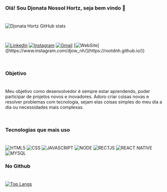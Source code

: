 ### Olá! Sou Djonata Nossol Hortz, seja bem vindo 👋
#

![Djonata Hortz GitHub stats](https://github-readme-stats.vercel.app/api?username=rootdnh&show_icons=true&theme=radical)

<br>

[![Linkedin](https://img.shields.io/badge/LinkedIn-0077B5?style=for-the-badge&logo=linkedin&logoColor=white)](https://www.linkedin.com/in/djonata-nossol-hortz-1b7168151/)
[![Instagram](https://img.shields.io/badge/Instagram-E4405F?style=for-the-badge&logo=instagram&logoColor=white)](https://www.instagram.com/djow_nh/)
[![Gmail](https://img.shields.io/badge/Gmail-D14836?style=for-the-badge&logo=gmail&logoColor=white)](mailto:rootdnh@gmail.com)
[![WebSite]([https://img.shields.io/badge/Instagram-E4405F?style=for-the-badge&logo=instagram&logoColor=white](https://img.shields.io/badge/website-000000?style=for-the-badge&logo=About.me&logoColor=white))]([https://www.instagram.com/djow_nh/](https://rootdnh.github.io/))

<br>

### Objetivo  
#

Meu objetivo como desenvolvedor é sempre estar aprendendo, poder participar de projetos novos e inovadores. Adoro criar coisas novas e resolver problemas com tecnologia, sejam elas coisas simples do meu dia a dia ou necessidades mais complexas.


<br>



### Tecnologias que mais uso 
# 

<div style="display: inline-block">
    <img alt="HTML5" src="https://img.shields.io/badge/HTML5-E34F26?style=for-the-badge&logo=html5&logoColor=white">
    <img alt="CSS" src="https://img.shields.io/badge/CSS3-1572B6?style=for-the-badge&logo=css3&logoColor=white">
    <img alt="JAVASCRIPT" src="https://img.shields.io/badge/JavaScript-323330?style=for-the-badge&logo=javascript&logoColor=F7DF1E">
    <img alt="NODE" src="https://img.shields.io/badge/Node.js-43853D?style=for-the-badge&logo=node.js&logoColor=white">
    <img alt="RECTJS" src="https://img.shields.io/badge/React-20232A?style=for-the-badge&logo=react&logoColor=61DAFB">
    <img alt="REACT NATIVE" src="https://img.shields.io/badge/React_Native-20232A?style=for-the-badge&logo=react&logoColor=61DAFB">
    <img alt="MYSQL" src="https://img.shields.io/badge/MySQL-00000F?style=for-the-badge&logo=mysql&logoColor=white">


   

</div>


<br>

### No Github 
# 

[![Top Langs](https://github-readme-stats.vercel.app/api/top-langs/?username=rootdnh&layout=compact)]()
